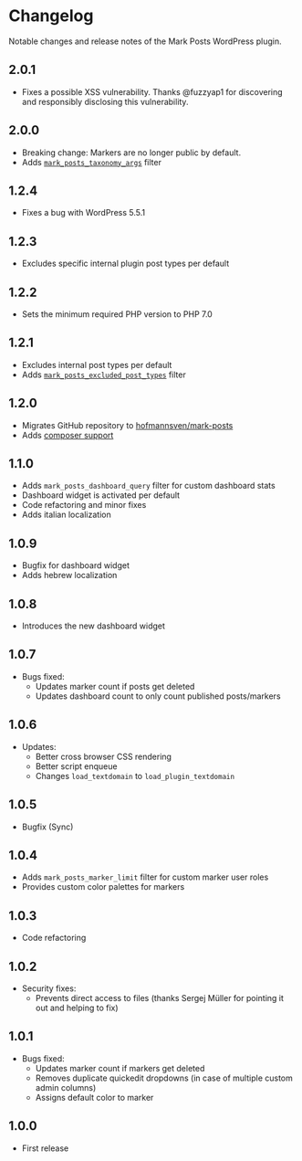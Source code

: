 # Changelog

Notable changes and release notes of the Mark Posts WordPress plugin.

## 2.0.1
* Fixes a possible XSS vulnerability.
  Thanks @fuzzyap1 for discovering and responsibly disclosing this vulnerability.

## 2.0.0
* Breaking change: Markers are no longer public by default.
* Adds [`mark_posts_taxonomy_args`](https://github.com/hofmannsven/mark-posts/wiki/Custom-Marker-Taxonomy-Arguments) filter

## 1.2.4
* Fixes a bug with WordPress 5.5.1

## 1.2.3
* Excludes specific internal plugin post types per default

## 1.2.2
* Sets the minimum required PHP version to PHP 7.0

## 1.2.1
* Excludes internal post types per default
* Adds [`mark_posts_excluded_post_types`](https://github.com/hofmannsven/mark-posts/wiki/Reset-Custom-Post-Types) filter

## 1.2.0
* Migrates GitHub repository to [hofmannsven/mark-posts](https://github.com/hofmannsven/mark-posts)
* Adds [composer support](https://packagist.org/packages/hofmannsven/mark-posts)

## 1.1.0
* Adds `mark_posts_dashboard_query` filter for custom dashboard stats
* Dashboard widget is activated per default
* Code refactoring and minor fixes
* Adds italian localization

## 1.0.9
* Bugfix for dashboard widget
* Adds hebrew localization

## 1.0.8
* Introduces the new dashboard widget

## 1.0.7
* Bugs fixed:
  * Updates marker count if posts get deleted
  * Updates dashboard count to only count published posts/markers

## 1.0.6
* Updates:
  * Better cross browser CSS rendering
  * Better script enqueue
  * Changes `load_textdomain` to `load_plugin_textdomain`

## 1.0.5
* Bugfix (Sync)

## 1.0.4
* Adds `mark_posts_marker_limit` filter for custom marker user roles
* Provides custom color palettes for markers

## 1.0.3
* Code refactoring

## 1.0.2
* Security fixes:
  * Prevents direct access to files (thanks Sergej Müller for pointing it out and helping to fix)

## 1.0.1
* Bugs fixed:
  * Updates marker count if markers get deleted
  * Removes duplicate quickedit dropdowns (in case of multiple custom admin columns)
  * Assigns default color to marker

## 1.0.0
* First release
